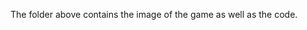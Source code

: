 <!DOCTYPE html>
<html>
<body>

<p>The folder above contains the image of the game as well as the code.</p>

</body>
</html>
